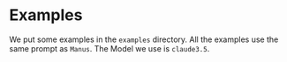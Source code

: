 # Examples
We put some examples in the `examples` directory. All the examples use the same prompt as `Manus`. 
The Model we use is `claude3.5`.